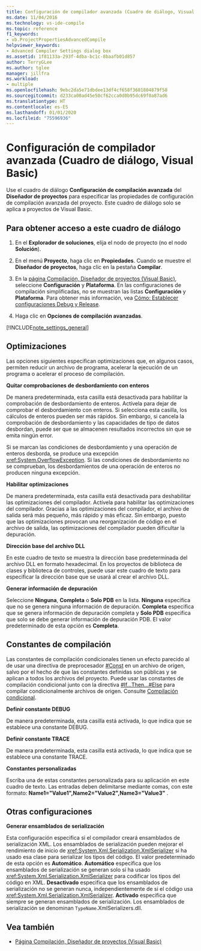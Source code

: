 ```yaml
---
title: Configuración de compilador avanzada (Cuadro de diálogo, Visual Basic)
ms.date: 11/04/2016
ms.technology: vs-ide-compile
ms.topic: reference
f1_keywords:
- vb.ProjectPropertiesAdvancedCompile
helpviewer_keywords:
- Advanced Compiler Settings dialog box
ms.assetid: 1f81133a-293f-4dba-bc1c-8baafb01d857
author: TerryGLee
ms.author: tglee
manager: jillfra
ms.workload:
- multiple
ms.openlocfilehash: 9ebc2da5e71dbdee13df4cf658f3681804879f58
ms.sourcegitcommit: d233ca00ad45e50cf62cca0d0b95dc69f0a87ad6
ms.translationtype: HT
ms.contentlocale: es-ES
ms.lasthandoff: 01/01/2020
ms.locfileid: "75596936"
---
```

# <a name="advanced-compiler-settings-dialog-box-visual-basic"></a>Configuración de compilador avanzada (Cuadro de diálogo, Visual Basic)

Use el cuadro de diálogo **Configuración de compilación avanzada** del **Diseñador de proyectos** para especificar las propiedades de configuración de compilación avanzada del proyecto. Este cuadro de diálogo solo se aplica a proyectos de Visual Basic.

## <a name="to-access-this-dialog-box"></a>Para obtener acceso a este cuadro de diálogo

1. En el **Explorador de soluciones**, elija el nodo de proyecto (no el nodo **Solución**).

2. En el menú **Proyecto**, haga clic en **Propiedades**. Cuando se muestre el **Diseñador de proyectos**, haga clic en la pestaña **Compilar**.

3. En la [página Compilación, Diseñador de proyectos (Visual Basic)](../../ide/reference/compile-page-project-designer-visual-basic.md), seleccione **Configuración** y **Plataforma**. En las configuraciones de compilación simplificadas, no se muestran las listas **Configuración** y **Plataforma**. Para obtener más información, vea [Cómo: Establecer configuraciones Debug y Release](../../debugger/how-to-set-debug-and-release-configurations.md).

4. Haga clic en **Opciones de compilación avanzadas**.

[!INCLUDE[note_settings_general](../../data-tools/includes/note_settings_general_md.md)]

## <a name="optimizations"></a>Optimizaciones

Las opciones siguientes especifican optimizaciones que, en algunos casos, permiten reducir un archivo de programa, acelerar la ejecución de un programa o acelerar el proceso de compilación.

**Quitar comprobaciones de desbordamiento con enteros**

De manera predeterminada, esta casilla está desactivada para habilitar la comprobación de desbordamiento de enteros. Actívela para dejar de comprobar el desbordamiento con enteros. Si selecciona esta casilla, los cálculos de enteros pueden ser más rápidos. Sin embargo, si cancela la comprobación de desbordamiento y las capacidades de tipo de datos desbordan, puede ser que se almacenen resultados incorrectos sin que se emita ningún error.

Si se marcan las condiciones de desbordamiento y una operación de enteros desborda, se produce una excepción <xref:System.OverflowException>. Si las condiciones de desbordamiento no se comprueban, los desbordamientos de una operación de enteros no producen ninguna excepción.

**Habilitar optimizaciones**

De manera predeterminada, esta casilla está desactivada para deshabilitar las optimizaciones del compilador. Actívela para habilitar las optimizaciones del compilador. Gracias a las optimizaciones del compilador, el archivo de salida será más pequeño, más rápido y más eficaz. Sin embargo, puesto que las optimizaciones provocan una reorganización de código en el archivo de salida, las optimizaciones del compilador pueden dificultar la depuración.

 **Dirección base del archivo DLL**

En este cuadro de texto se muestra la dirección base predeterminada del archivo DLL en formato hexadecimal. En los proyectos de biblioteca de clases y biblioteca de controles, puede usar este cuadro de texto para especificar la dirección base que se usará al crear el archivo DLL.

 **Generar información de depuración**

Seleccione **Ninguna**, **Completa** o **Solo PDB** en la lista. **Ninguna** especifica que no se genera ninguna información de depuración. **Completa** especifica que se genera información de depuración completa y **Solo PDB** especifica que solo se debe generar información de depuración PDB. El valor predeterminado de esta opción es **Completa**.

## <a name="compilation-constants"></a>Constantes de compilación

Las constantes de compilación condicionales tienen un efecto parecido al de usar una directiva de preprocesador [#Const](/dotnet/visual-basic/language-reference/directives/const-directive) en un archivo de origen, salvo por el hecho de que las constantes definidas son públicas y se aplican a todos los archivos del proyecto. Puede usar las constantes de compilación condicional junto con la directiva [#If...Then...#Else](/dotnet/visual-basic/language-reference/directives/if-then-else-directives) para compilar condicionalmente archivos de origen. Consulte [Compilación condicional](/dotnet/visual-basic/programming-guide/program-structure/conditional-compilation).

 **Definir constante DEBUG**

De manera predeterminada, esta casilla está activada, lo que indica que se establece una constante DEBUG.

 **Definir constante TRACE**

De manera predeterminada, esta casilla está activada, lo que indica que se establece una constante TRACE.

 **Constantes personalizadas**

Escriba una de estas constantes personalizada para su aplicación en este cuadro de texto. Las entradas deben delimitarse mediante comas, con este formato: **Name1="Value1",Name2="Value2",Name3="Value3"** .

## <a name="other-settings"></a>Otras configuraciones

**Generar ensamblados de serialización**

Esta configuración especifica si el compilador creará ensamblados de serialización XML. Los ensamblados de serialización pueden mejorar el rendimiento de inicio de <xref:System.Xml.Serialization.XmlSerializer> si ha usado esa clase para serializar los tipos del código. El valor predeterminado de esta opción es **Automático**. **Automático** especifica que los ensamblados de serialización se generan solo si ha usado <xref:System.Xml.Serialization.XmlSerializer> para codificar los tipos del código en XML. **Desactivado** especifica que los ensamblados de serialización no se generan nunca, independientemente de si el código usa <xref:System.Xml.Serialization.XmlSerializer>. **Activado** especifica que siempre se generan ensamblados de serialización. Los ensamblados de serialización se denominan `TypeName`.XmlSerializers.dll.

## <a name="see-also"></a>Vea también

- [Página Compilación, Diseñador de proyectos (Visual Basic)](../../ide/reference/compile-page-project-designer-visual-basic.md)
